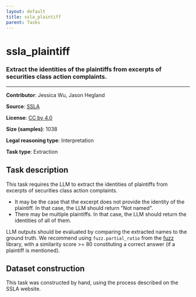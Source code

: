 ```yaml
---
layout: default
title: ssla_plaintiff
parent: Tasks
---
```

# ssla_plaintiff

### Extract the identities of the plaintiffs from excerpts of securities class action complaints.
---

**Contributor**: Jessica Wu, Jason Hegland

**Source**: [SSLA](https://sla.law.stanford.edu/)

**License**: [CC by 4.0](https://creativecommons.org/licenses/by/4.0/)

**Size (samples)**: 1038

**Legal reasoning type**: Interpretation

**Task type**: Extraction

## Task description 

This task requires the LLM to extract the identities of plaintiffs from excerpts of securities class action complaints.

- It may be the case that the excerpt does not provide the identity of the plaintiff. In that case, the LLM should return "Not named".
- There may be multiple plaintiffs. In that case, the LLM should return the identities of all of them.

LLM outputs should be evaluated by comparing the extracted names to the ground truth. We recommend using `fuzz.partial_ratio` from the [fuzz](https://github.com/seatgeek/thefuzz) library, with a similarity score >= 80 constituting a correct answer (if a plaintiff is mentioned).


## Dataset construction

This task was constructed by hand, using the process described on the SSLA website.

